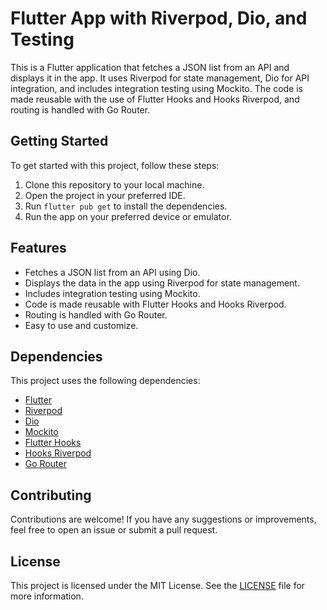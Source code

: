 # Flutter App with Riverpod, Dio, and Testing

This is a Flutter application that fetches a JSON list from an API and displays it in the app. It uses Riverpod for state management, Dio for API integration, and includes integration testing using Mockito. The code is made reusable with the use of Flutter Hooks and Hooks Riverpod, and routing is handled with Go Router.

## Getting Started

To get started with this project, follow these steps:

1. Clone this repository to your local machine.
2. Open the project in your preferred IDE.
3. Run `flutter pub get` to install the dependencies.
4. Run the app on your preferred device or emulator.

## Features

- Fetches a JSON list from an API using Dio.
- Displays the data in the app using Riverpod for state management.
- Includes integration testing using Mockito.
- Code is made reusable with Flutter Hooks and Hooks Riverpod.
- Routing is handled with Go Router.
- Easy to use and customize.

## Dependencies

This project uses the following dependencies:

- [Flutter](https://flutter.dev/)
- [Riverpod](https://riverpod.dev/)
- [Dio](https://pub.dev/packages/dio)
- [Mockito](https://pub.dev/packages/mockito)
- [Flutter Hooks](https://pub.dev/packages/flutter_hooks)
- [Hooks Riverpod](https://pub.dev/packages/hooks_riverpod)
- [Go Router](https://pub.dev/packages/go_router)

## Contributing

Contributions are welcome! If you have any suggestions or improvements, feel free to open an issue or submit a pull request.

## License

This project is licensed under the MIT License. See the [LICENSE](LICENSE) file for more information.
